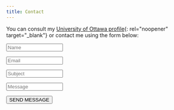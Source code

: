 ```yaml
---
title: Contact
---
```

You can consult my [University of Ottawa profile](https://uniweb.uottawa.ca/home/4393/profile){: rel="noopener" target="_blank"} or contact me using the form below:

<form action="https://formspree.io/xeqzglgw" method="POST" target="_blank">
      <p><input class="w3-input w3-border w3-animate-input" type="text" style="width:30%" placeholder="Name" required name="Name"></p>
      <p><input class="w3-input w3-border w3-animate-input" type="text" style="width:30%" placeholder="Email" required name="Email"></p>
      <p><input class="w3-input w3-border w3-animate-input" type="text" style="width:30%" placeholder="Subject" required name="Subject"></p>
      <p><input class="w3-input w3-border w3-animate-input" type="text" style="width:30%" placeholder="Message" required name="Message"></p>
      <p>
        <button class="w3-button w3-black" type="submit">
          <i class="fa fa-paper-plane"></i> SEND MESSAGE
        </button>
</p>
